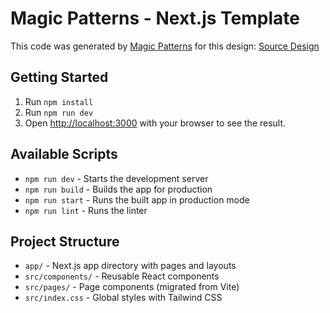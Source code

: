 # Magic Patterns - Next.js Template

This code was generated by [Magic Patterns](https://magicpatterns.com) for this design: [Source Design](https://www.magicpatterns.com/c/3zevusm67muk67niqkqb5i)

## Getting Started

1. Run `npm install`
2. Run `npm run dev`
3. Open [http://localhost:3000](http://localhost:3000) with your browser to see the result.

## Available Scripts

- `npm run dev` - Starts the development server
- `npm run build` - Builds the app for production
- `npm run start` - Runs the built app in production mode
- `npm run lint` - Runs the linter

## Project Structure

- `app/` - Next.js app directory with pages and layouts
- `src/components/` - Reusable React components
- `src/pages/` - Page components (migrated from Vite)
- `src/index.css` - Global styles with Tailwind CSS
